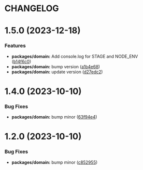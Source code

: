 # CHANGELOG

# 1.5.0 (2023-12-18)


### Features

* **packages/domain:** Add console.log for STAGE and NODE_ENV ([b14f6c0](https://github.mpi-internal.com/scmspain/frontend-all--pet-project-ts/commit/b14f6c0da87a2639f1182126766ca09b94257d11))
* **packages/domain:** bump version ([a1b4e68](https://github.mpi-internal.com/scmspain/frontend-all--pet-project-ts/commit/a1b4e684f43e77d0269463587253a038e6884a03))
* **packages/domain:** update version ([d27edc2](https://github.mpi-internal.com/scmspain/frontend-all--pet-project-ts/commit/d27edc2fd4f72642614696a4331a60ff7a3cc660))



# 1.4.0 (2023-10-10)


### Bug Fixes

* **packages/domain:** bump minor ([63f94e4](https://github.mpi-internal.com/scmspain/frontend-all--pet-project-ts/commit/63f94e4a873f4316ddf1ff7d471b8bd32a79c855))



# 1.2.0 (2023-10-10)


### Bug Fixes

* **packages/domain:** bump minor ([c852955](https://github.mpi-internal.com/scmspain/frontend-all--pet-project-ts/commit/c8529550bb975cfc96b204b8d99c90d593087838))



